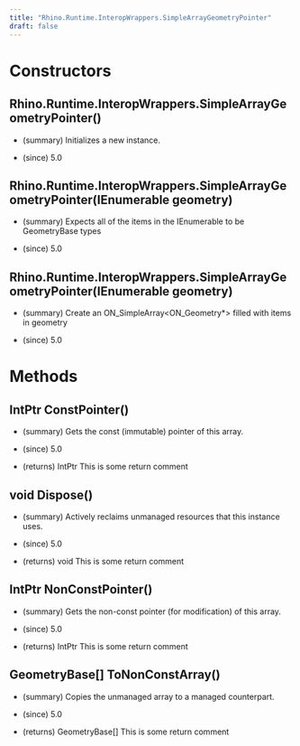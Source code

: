 ```yaml
---
title: "Rhino.Runtime.InteropWrappers.SimpleArrayGeometryPointer"
draft: false
---
```


# Constructors
## Rhino.Runtime.InteropWrappers.SimpleArrayGeometryPointer()
- (summary) 
     Initializes a new  instance.
     
- (since) 5.0
## Rhino.Runtime.InteropWrappers.SimpleArrayGeometryPointer(IEnumerable geometry)
- (summary) 
     Expects all of the items in the IEnumerable to be GeometryBase types
     
- (since) 5.0
## Rhino.Runtime.InteropWrappers.SimpleArrayGeometryPointer(IEnumerable<GeometryBase> geometry)
- (summary) 
     Create an ON_SimpleArray<ON_Geometry*> filled with items in geometry
     
- (since) 5.0
# Methods
## IntPtr ConstPointer()
- (summary) 
     Gets the const (immutable) pointer of this array.
     
- (since) 5.0
- (returns) IntPtr This is some return comment
## void Dispose()
- (summary) 
     Actively reclaims unmanaged resources that this instance uses.
     
- (since) 5.0
- (returns) void This is some return comment
## IntPtr NonConstPointer()
- (summary) 
     Gets the non-const pointer (for modification) of this array.
     
- (since) 5.0
- (returns) IntPtr This is some return comment
## GeometryBase[] ToNonConstArray()
- (summary) 
     Copies the unmanaged array to a managed counterpart.
     
- (since) 5.0
- (returns) GeometryBase[] This is some return comment
